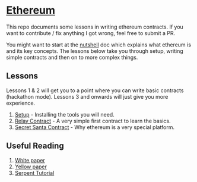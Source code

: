 # [Ethereum](https://ethereum.org)

This repo documents some lessons in writing ethereum contracts.
If you want to contribute / fix anything I got wrong, feel free to submit a PR.

You might want to start at the [nutshell](nutshell.md) doc which explains what ethereum is and its key concepts. The lessons below take you through setup, writing simple contracts and then on to more complex things.

## Lessons
Lessons 1 & 2 will get you to a point where you can write basic contracts (hackathon mode).
Lessons 3 and onwards will just give you more experience.

1. [Setup](setup.md) - Installing the tools you will need.
1. [Relay Contract](/relay_contract) - A very simple first contract to learn the basics.
2. [Secret Santa Contract](/secret_santa_contract) - Why ethereum is a very special platform.
<!--
3. [Front end](/relay_contract_with_front_end) - Writing a front end for your ethereum application.
4. [TDB](/tdb_contract) - More complex contract showing many cool things you can do with ethereum.
5. [Security](/security) - Many things can go wrong, here are some best practices.
-->

## Useful Reading
1. [White paper](https://github.com/ethereum/wiki/wiki/White-Paper)
2. [Yellow paper](http://gavwood.com/paper.pdf)
3. [Serpent Tutorial](https://mc2-umd.github.io/ethereumlab/docs/serpent_tutorial.pdf)

